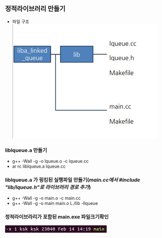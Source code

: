 ## 정적라이브러리 만들기

- 파일 구조<br>
![structure](./img/structure_linked.jpg)

### liblqueue.a 만들기
- g++ -Wall -g -o lqueue.o -c lqueue.cc
- ar rc liblqueue.a lqueue.cc

### liblqueue.a 가 링킹된 실행파일 만들기(*main.cc에서 #include "lib/lqueue.h"로 라이브러리 경로 추가*)
- g++ -Wall -g -o main.o -c main.cc 
- g++ -Wall -g -o main main.o L./lib -llqueue

### 정적라이브라리가 포함된 main.exe 파일크기확인<br>
![image](./img/data_size.jpg)
